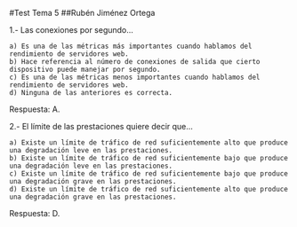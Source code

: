 #Test Tema 5
##Rubén Jiménez Ortega

1.- Las conexiones por segundo...
	
	a) Es una de las métricas más importantes cuando hablamos del rendimiento de servidores web.
	b) Hace referencia al número de conexiones de salida que cierto dispositivo puede manejar por segundo.
	c) Es una de las métricas menos importantes cuando hablamos del rendimiento de servidores web.
	d) Ninguna de las anteriores es correcta.
Respuesta: A.

2.- El límite de las prestaciones quiere decir que...

	a) Existe un límite de tráfico de red suficientemente alto que produce una degradación leve en las prestaciones.
	b) Existe un límite de tráfico de red suficientemente bajo que produce una degradación leve en las prestaciones.
	c) Existe un límite de tráfico de red suficientemente bajo que produce una degradación grave en las prestaciones.
	d) Existe un límite de tráfico de red suficientemente alto que produce una degradación grave en las prestaciones.
Respuesta: D.